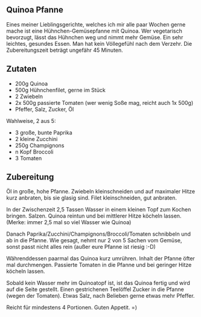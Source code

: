 ## Quinoa Pfanne

Eines meiner Lieblingsgerichte, welches ich mir alle paar Wochen gerne mache ist eine Hühnchen-Gemüsepfanne mit Quinoa. Wer vegetarisch bevorzugt, lässt das Hühnchen weg und nimmt mehr Gemüse. Ein sehr leichtes, gesundes Essen. Man hat kein Völlegefühl nach dem Verzehr. Die Zubereitungszeit beträgt ungefähr 45 Minuten.

## Zutaten

* 200g Quinoa
* 500g Hühnchenfilet, gerne im Stück
* 2 Zwiebeln
* 2x 500g passierte Tomaten (wer wenig Soße mag, reicht auch 1x 500g)
* Pfeffer, Salz, Zucker, Öl

Wahlweise, 2 aus 5:
* 3 große, bunte Paprika
* 2 kleine Zucchini
* 250g Champignons
* n Kopf Broccoli
* 3 Tomaten

## Zubereitung

Öl in große, hohe Pfanne. Zwiebeln kleinschneiden und auf maximaler Hitze kurz anbraten, bis sie glasig sind. Filet kleinschneiden, gut anbraten.

In der Zwischenzeit 2,5 Tassen Wasser in einem kleinen Topf zum Kochen bringen. Salzen. Quinoa reintun und bei mittlerer Hitze köcheln lassen. (Merke: immer 2,5 mal so viel Wasser wie Quinoa)

Danach Paprika/Zucchini/Champignons/Broccoli/Tomaten schnibbeln und ab in die Pfanne. Wie gesagt, nehmt nur 2 von 5 Sachen vom Gemüse, sonst passt nicht alles rein (außer eure Pfanne ist riesig :-D)

Währenddessen paarmal das Quinoa kurz umrühren. Inhalt der Pfanne öfter mal durchmengen.
Passierte Tomaten in die Pfanne und bei geringer Hitze köcheln lassen.

Sobald kein Wasser mehr im Quinoatopf ist, ist das Quinoa fertig und wird auf die Seite gestellt.
Einen gestrichenen Teelöffel Zucker in die Pfanne (wegen der Tomaten). Etwas Salz, nach Belieben gerne etwas mehr Pfeffer.

Reicht für mindestens 4 Portionen. Guten Appetit. =)

